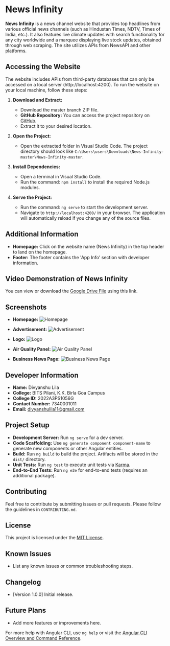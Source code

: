 # News Infinity

**News Infinity** is a news channel website that provides top headlines from various official news channels (such as Hindustan Times, NDTV, Times of India, etc.). It also features live climate updates with search functionality for any city worldwide and a marquee displaying live stock updates, obtained through web scraping. The site utilizes APIs from NewsAPI and other platforms.

## Accessing the Website

The website includes APIs from third-party databases that can only be accessed on a local server (http://localhost:4200). To run the website on your local machine, follow these steps:

1. **Download and Extract:**
   - Download the master branch ZIP file.
   - **GitHub Repository:** You can access the project repository on [GitHub](https://github.com/Divyanshomer-io/News-Infinity.git).
   - Extract it to your desired location.

3. **Open the Project:**
   - Open the extracted folder in Visual Studio Code. The project directory should look like `C:\Users\users\Downloads\News-Infinity-master\News-Infinity-master`.

4. **Install Dependencies:**
   - Open a terminal in Visual Studio Code.
   - Run the command: `npm install` to install the required Node.js modules.

5. **Serve the Project:**
   - Run the command: `ng serve` to start the development server.
   - Navigate to `http://localhost:4200/` in your browser. The application will automatically reload if you change any of the source files.

## Additional Information

- **Homepage:** Click on the website name (News Infinity) in the top header to land on the homepage.
- **Footer:** The footer contains the 'App Info' section with developer information.
 
## Video Demonstration of News Infinity
You can view or download the [Google Drive File](https://drive.google.com/file/d/1KhuxTchkhaHTrGvUE0xYz3x_leEOszPH/view?usp=sharing) using this link.

## Screenshots

- **Homepage:**
  ![Homepage](src/assets/images/Home_Page_ss.jpg)

- **Advertisement:**
  ![Advertisement](src/assets/images/Add_ss.jpg)

- **Logo:**
  ![Logo](src/assets/images/logo_ss.jpg)

- **Air Quality Panel:**
  ![Air Quality Panel](src/assets/images/Air_Quality_ss.jpg)

- **Business News Page:**
  ![Business News Page](src/assets/images/Business_news_ss.jpg)

## Developer Information

- **Name:** Divyanshu Lila
- **College:** BITS Pilani, K.K. Birla Goa Campus
- **College ID:** 2022A3PS1056G
- **Contact Number:** 7340001011
- **Email:** divyanshulila11@gmail.com

## Project Setup

- **Development Server:** Run `ng serve` for a dev server.
- **Code Scaffolding:** Use `ng generate component component-name` to generate new components or other Angular entities.
- **Build:** Run `ng build` to build the project. Artifacts will be stored in the `dist/` directory.
- **Unit Tests:** Run `ng test` to execute unit tests via [Karma](https://karma-runner.github.io).
- **End-to-End Tests:** Run `ng e2e` for end-to-end tests (requires an additional package).

## Contributing

Feel free to contribute by submitting issues or pull requests. Please follow the guidelines in `CONTRIBUTING.md`.

## License

This project is licensed under the [MIT License](LICENSE).

## Known Issues

- List any known issues or common troubleshooting steps.

## Changelog

- [Version 1.0.0] Initial release.

## Future Plans

- Add more features or improvements here.

For more help with Angular CLI, use `ng help` or visit the [Angular CLI Overview and Command Reference](https://angular.io/cli).
